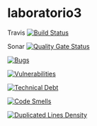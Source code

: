 # laboratorio3

Travis  [![Build Status](https://travis-ci.org/jhonatan1967/laboratorio3.svg?branch=master)](https://travis-ci.org/jhonatan1967/laboratorio3)

Sonar  [![Quality Gate Status](https://sonarcloud.io/api/project_badges/measure?project=jhonatan1967_laboratorio3&metric=alert_status)](https://sonarcloud.io/dashboard?id=jhonatan1967_laboratorio3)

[![Bugs](https://sonarcloud.io/api/project_badges/measure?project=jhonatan1967_laboratorio3&metric=bugs)](https://sonarcloud.io/dashboard?id=jhonatan1967_laboratorio3) 

[![Vulnerabilities](https://sonarcloud.io/api/project_badges/measure?project=jhonatan1967_laboratorio3&metric=vulnerabilities)](https://sonarcloud.io/dashboard?id=jhonatan1967_laboratorio3)

[![Technical Debt](https://sonarcloud.io/api/project_badges/measure?project=jhonatan1967_laboratorio3&metric=sqale_debt_ratio)](https://sonarcloud.io/dashboard?id=jhonatan1967_laboratorio3)

[![Code Smells](https://sonarcloud.io/api/project_badges/measure?project=jhonatan1967_laboratorio3&metric=code_smells)](https://sonarcloud.io/dashboard?id=jhonatan1967_laboratorio3)

[![Duplicated Lines Density](https://sonarcloud.io/api/project_badges/measure?project=jhonatan1967_laboratorio3&metric=duplicated_lines_density)](https://sonarcloud.io/dashboard?id=jhonatan1967_laboratorio3)